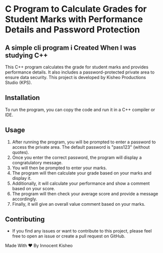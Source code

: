 # C Program to Calculate Grades for Student Marks with Performance Details and Password Protection


## A simple cli program i Created When I was studying C++

This C++ program calculates the grade for student marks and provides performance details. It also includes a password-protected private area to ensure data security. This project is developed by Kisheo Productions Studio (KPS).
## Installation

To run the program, you can copy the code and run it in a C++ compiler or IDE.
## Usage

   1. After running the program, you will be prompted to enter a password to access the private area. The default password is "pass123" (without quotes).
   2. Once you enter the correct password, the program will display a congratulatory message.
   3. You will then be prompted to enter your marks.
   4. The program will then calculate your grade based on your marks and display it.
   5. Additionally, it will calculate your performance and show a comment based on your score.
  6.  The program will then check your average score and provide a message accordingly.
 7.   Finally, it will give an overall value comment based on your marks.

## Contributing

- If you find any issues or want to contribute to this project, please feel free to open an issue or create a pull request on GitHub.

Made With ❤️ By Innocent Kisheo
